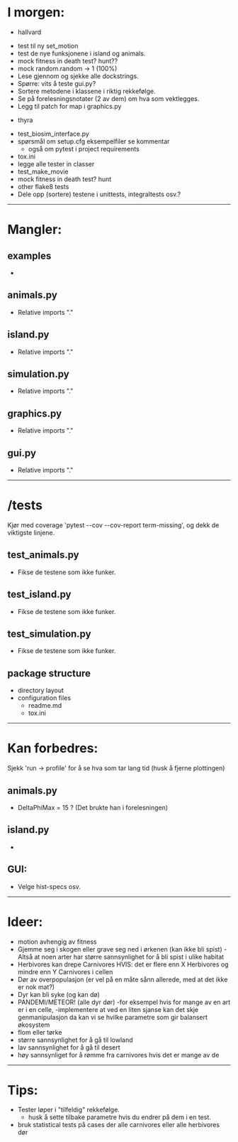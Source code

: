 I morgen:
=========
- hallvard
* test til ny set_motion
* test de nye funksjonene i island og animals.
* mock fitness in death test? hunt??
* mock random.random -> 1 (100%)
* Lese gjennom og sjekke alle dockstrings.
* Spørre: vits å teste gui.py?
* Sortere metodene i klassene i riktig rekkefølge.
* Se på forelesningsnotater (2 av dem) om hva som vektlegges.
* Legg til patch for map i graphics.py

- thyra
* test_biosim_interface.py
* spørsmål om setup.cfg eksempelfiler se kommentar
  * også om pytest i project requirements
* tox.ini
* legge alle tester in classer
* test_make_movie
* mock fitness in death test? hunt
* other flake8 tests
* Dele opp (sortere) testene i unittests, integraltests osv.?
---------------------------------------------------------------------------------------------------

Mangler:
========

examples
--------
* 

animals.py
----------
* Relative imports "."

island.py
---------
* Relative imports "."

simulation.py
-------------
* Relative imports "."

graphics.py
-----------
* Relative imports "."

gui.py
------
* Relative imports "."

---------------------------------------------------------------------------------------------------

/tests
======

Kjør med coverage 'pytest --cov --cov-report term-missing', og dekk de viktigste linjene.

test_animals.py
---------------
* Fikse de testene som ikke funker.

test_island.py
--------------
* Fikse de testene som ikke funker.

test_simulation.py
------------------
* Fikse de testene som ikke funker.

package structure
-----------------
* directory layout
* configuration files
  - readme.md
  - tox.ini

---------------------------------------------------------------------------------------------------

Kan forbedres:
==============

Sjekk 'run -> profile' for å se hva som tar lang tid (husk å fjerne plottingen)

animals.py
----------
* DeltaPhiMax = 15 ? (Det brukte han i forelesningen)

island.py
---------
* 

GUI:
----
* Velge hist-specs osv.

---------------------------------------------------------------------------------------------------

Ideer:
======
* motion avhengig av fitness
* Gjemme seg i skogen eller grave seg ned i ørkenen (kan ikke bli spist)
  -Altså at noen arter har større sannsynlighet for å bli spist i ulike habitat
* Herbivores kan drepe Carnivores HVIS: det er flere enn X Herbivores og mindre enn Y Carnivores
 i cellen
* Dør av overpopulasjon (er vel på en måte sånn allerede, med at det ikke er nok mat?)
* Dyr kan bli syke (og kan dø)
* PANDEMI/METEOR! (alle dyr dør)
  -for eksempel hvis for mange av en art er i en celle,
  -implementere at ved en liten sjanse kan det skje genmanipulasjon
    da kan vi se hvilke parametre som gir balansert økosystem
* flom eller tørke
* større sannsynlighet for å gå til lowland
* lav sannsynlighet for å gå til desert
* høy sannsynliget for å rømme fra carnivores hvis det er mange av de

---------------------------------------------------------------------------------------------------

Tips:
=====

* Tester løper i "tilfeldig" rekkefølge.
  - husk å sette tilbake parametre hvis du endrer på dem i en test.
* bruk statistical tests på cases der alle carnivores eller alle herbivores dør
